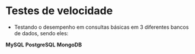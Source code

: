 # Testes de velocidade

- Testando o desempenho em consultas básicas em 3 diferentes bancos de dados, sendo eles:

**MySQL**
**PostgreSQL**
**MongoDB**
